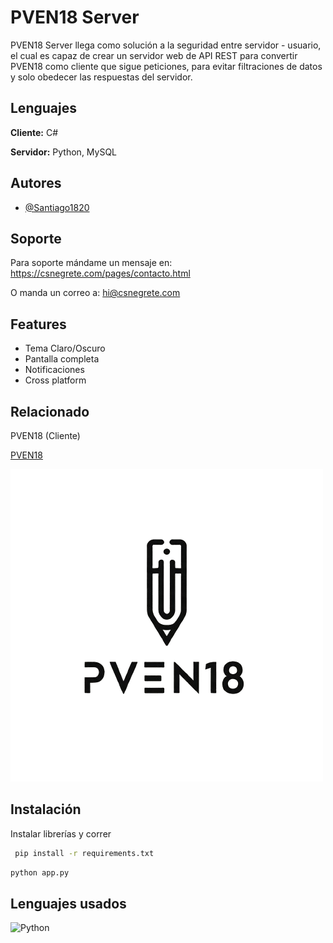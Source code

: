 # PVEN18 Server

PVEN18 Server llega como solución a la seguridad entre servidor - usuario, el cual es capaz de crear un servidor web de API REST para convertir PVEN18 como cliente que sigue peticiones, para evitar filtraciones de datos y solo obedecer las respuestas del servidor.


## Lenguajes

**Cliente:** C#

**Servidor:** Python, MySQL


## Autores

- [@Santiago1820](https://www.github.com/Santiago1820)


## Soporte

Para soporte mándame un mensaje en:
https://csnegrete.com/pages/contacto.html

O manda un correo a:
hi@csnegrete.com


## Features

- Tema Claro/Oscuro
- Pantalla completa
- Notificaciones
- Cross platform


## Relacionado

PVEN18 (Cliente)

[PVEN18](https://github.com/Santiago1820/PVEN18)


![Logo](https://github.com/Santiago1820/PVEN18/blob/main/assets/icon.png?raw=true)


## Instalación

Instalar librerías y correr

```cmd
 pip install -r requirements.txt
```
 ```cmd
 python app.py
```
## Lenguajes usados

![Python](https://img.shields.io/badge/Python-3776AB?style=for-the-badge&logo=python&logoColor=white)

